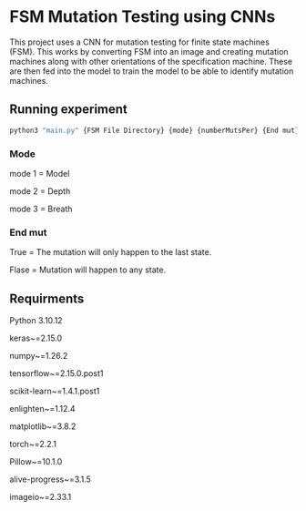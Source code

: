 # FSM Mutation Testing using CNNs
This project uses a CNN for mutation testing for finite state machines (FSM). This works by converting FSM into an image and creating mutation machines along with other 
orientations of the specification machine. These are then fed into the model to train the model to be able to identify mutation machines. 
## Running experiment 
```bash 
python3 "main.py" {FSM File Directory} {mode} {numberMutsPer} {End mut}
```
### Mode
mode 1 = Model 

mode 2 = Depth

mode 3 = Breath 

### End mut
True = The mutation will only happen to the last state. 

Flase = Mutation will happen to any state.

## Requirments
Python 3.10.12

keras~=2.15.0

numpy~=1.26.2

tensorflow~=2.15.0.post1

scikit-learn~=1.4.1.post1

enlighten~=1.12.4

matplotlib~=3.8.2

torch~=2.2.1

Pillow~=10.1.0

alive-progress~=3.1.5

imageio~=2.33.1
